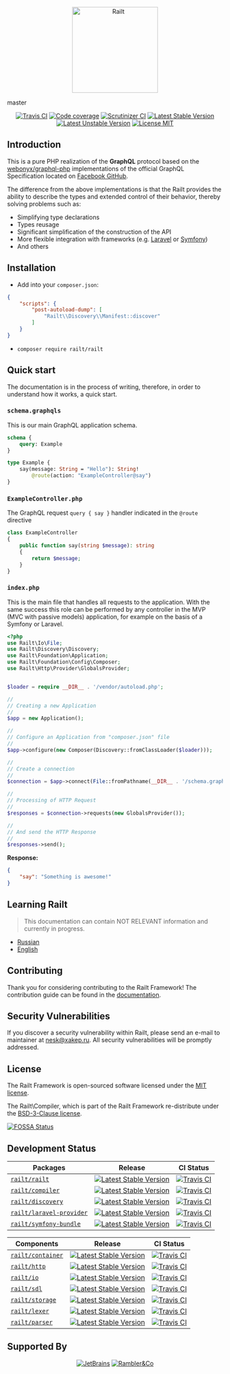 <p align="center">
    <a href="https://railt.org"><img src="https://railt.org/images/logo-dark.svg" width="200" alt="Railt" /></a>
</p>
master
<p align="center">
    <a href="https://travis-ci.org/railt/railt"><img src="https://travis-ci.org/railt/railt.svg?branch=1.4.x" alt="Travis CI" /></a>
    <a href="https://scrutinizer-ci.com/g/railt/railt/?branch=1.4.x"><img src="https://scrutinizer-ci.com/g/railt/railt/badges/coverage.png?b=1.4.x" alt="Code coverage" /></a>
    <a href="https://scrutinizer-ci.com/g/railt/railt/?branch=1.4.x"><img src="https://scrutinizer-ci.com/g/railt/railt/badges/quality-score.png?b=1.4.x" alt="Scrutinizer CI" /></a>
    <a href="https://packagist.org/packages/railt/railt"><img src="https://poser.pugx.org/railt/railt/version" alt="Latest Stable Version"></a>
    <a href="https://packagist.org/packages/railt/railt"><img src="https://poser.pugx.org/railt/railt/v/unstable" alt="Latest Unstable Version"></a>
    <a href="https://raw.githubusercontent.com/railt/railt/master/LICENSE.md"><img src="https://poser.pugx.org/railt/railt/license" alt="License MIT"></a>
</p>

## Introduction

This is a pure PHP realization of the **GraphQL** protocol based on the 
[webonyx/graphql-php](https://github.com/webonyx/graphql-php#fields) 
implementations of the official GraphQL Specification 
located on [Facebook GitHub](http://facebook.github.io/graphql/).

The difference from the above implementations is that the Railt provides the 
ability to describe the types and extended control of their behavior, 
thereby solving problems such as:

- Simplifying type declarations
- Types reusage
- Significant simplification of the construction of the API
- More flexible integration with frameworks (e.g. 
[Laravel](https://github.com/laravel/framework) or [Symfony](https://github.com/symfony/symfony))
- And others

## Installation

- Add into your `composer.json`:
```json
{
    "scripts": {
        "post-autoload-dump": [
            "Railt\\Discovery\\Manifest::discover"
        ]
    }
}
```
- `composer require railt/railt`

## Quick start

The documentation is in the process of writing, therefore, 
in order to understand how it works, a quick start.

### `schema.graphqls`

This is our main GraphQL application schema.

```graphql
schema {
    query: Example
}

type Example {
    say(message: String = "Hello"): String! 
        @route(action: "ExampleController@say")
}
```

### `ExampleController.php`

The GraphQL request `query { say }` handler indicated in the `@route` directive

```php
class ExampleController
{
    public function say(string $message): string
    {
        return $message;
    }
}
```

### `index.php`

This is the main file that handles all requests to the application. 
With the same success this role can be performed by any controller 
in the MVP (MVC with passive models) application, for example on 
the basis of a Symfony or Laravel.

```php
<?php
use Railt\Io\File;
use Railt\Discovery\Discovery;
use Railt\Foundation\Application;
use Railt\Foundation\Config\Composer;
use Railt\Http\Provider\GlobalsProvider;


$loader = require __DIR__ . '/vendor/autoload.php';

//
// Creating a new Application
//
$app = new Application();

//
// Configure an Application from "composer.json" file
//
$app->configure(new Composer(Discovery::fromClassLoader($loader)));

//
// Create a connection
//
$connection = $app->connect(File::fromPathname(__DIR__ . '/schema.graphqls'));

//
// Processing of HTTP Request
//
$responses = $connection->requests(new GlobalsProvider());

//
// And send the HTTP Response
//
$responses->send();
```

**Response:**

```json
{
    "say": "Something is awesome!"
}
```

## Learning Railt

> This documentation can contain NOT RELEVANT information and currently in progress.

- [Russian](https://ru.railt.org)
- [English](https://en.railt.org)

## Contributing

Thank you for considering contributing to the Railt Framework! 
The contribution guide can be found in the [documentation](https://railt.org/docs/contributions).

## Security Vulnerabilities

If you discover a security vulnerability within Railt, please send an e-mail to maintainer 
at nesk@xakep.ru. All security vulnerabilities will be promptly addressed.

## License

The Railt Framework is open-sourced software licensed under 
the [MIT license](https://opensource.org/licenses/MIT).

The Railt\Compiler, which is part of the Railt Framework re-distribute 
under the [BSD-3-Clause license](https://opensource.org/licenses/BSD-3-Clause).

[![FOSSA Status](https://app.fossa.io/api/projects/git%2Bgithub.com%2Frailt%2Frailt.svg?type=large)](https://app.fossa.io/projects/git%2Bgithub.com%2Frailt%2Frailt?ref=badge_large)

## Development Status

| Packages                                                               | Release                                                                                                                                  | CI Status                                                                                                                     |
|------------------------------------------------------------------------|------------------------------------------------------------------------------------------------------------------------------------------|-------------------------------------------------------------------------------------------------------------------------------|
| [`railt/railt`](https://github.com/railt/railt)                        | [![Latest Stable Version](https://poser.pugx.org/railt/railt/version)](https://packagist.org/packages/railt/railt)                       | [![Travis CI](https://travis-ci.org/railt/railt.svg?branch=1.4.x)](https://travis-ci.org/railt/railt)                        |
| [`railt/compiler`](https://github.com/railt/compiler)                  | [![Latest Stable Version](https://poser.pugx.org/railt/compiler/version)](https://packagist.org/packages/railt/compiler)                 | [![Travis CI](https://travis-ci.org/railt/compiler.svg?branch=1.4.x)](https://travis-ci.org/railt/compiler)                  |
| [`railt/discovery`](https://github.com/railt/discovery)                | [![Latest Stable Version](https://poser.pugx.org/railt/discovery/version)](https://packagist.org/packages/railt/discovery)               | [![Travis CI](https://travis-ci.org/railt/discovery.svg?branch=1.4.x)](https://travis-ci.org/railt/discovery)                |
| [`railt/laravel-provider`](https://github.com/railt/laravel-provider)  | [![Latest Stable Version](https://poser.pugx.org/railt/laravel-provider/version)](https://packagist.org/packages/railt/laravel-provider) | [![Travis CI](https://travis-ci.org/railt/laravel-provider.svg?branch=1.4.x)](https://travis-ci.org/railt/laravel-provider)  |
| [`railt/symfony-bundle`](https://github.com/railt/symfony-bundle)      | [![Latest Stable Version](https://poser.pugx.org/railt/symfony-bundle/version)](https://packagist.org/packages/railt/symfony-bundle)     | [![Travis CI](https://travis-ci.org/railt/symfony-bundle.svg?branch=1.4.x)](https://travis-ci.org/railt/symfony-bundle)      |

| Components                                                             | Release                                                                                                                                  | CI Status                                                                                                                     |
|------------------------------------------------------------------------|------------------------------------------------------------------------------------------------------------------------------------------|-------------------------------------------------------------------------------------------------------------------------------|
| [`railt/container`](https://github.com/railt/container)                | [![Latest Stable Version](https://poser.pugx.org/railt/container/version)](https://packagist.org/packages/railt/container)               | [![Travis CI](https://travis-ci.org/railt/container.svg?branch=1.4.x)](https://travis-ci.org/railt/container)                |
| [`railt/http`](https://github.com/railt/http)                          | [![Latest Stable Version](https://poser.pugx.org/railt/http/version)](https://packagist.org/packages/railt/http)                         | [![Travis CI](https://travis-ci.org/railt/http.svg?branch=1.4.x)](https://travis-ci.org/railt/http)                          |
| [`railt/io`](https://github.com/railt/io)                              | [![Latest Stable Version](https://poser.pugx.org/railt/io/version)](https://packagist.org/packages/railt/io)                             | [![Travis CI](https://travis-ci.org/railt/io.svg?branch=1.4.x)](https://travis-ci.org/railt/io)                              |
| [`railt/sdl`](https://github.com/railt/sdl)                            | [![Latest Stable Version](https://poser.pugx.org/railt/sdl/version)](https://packagist.org/packages/railt/sdl)                           | [![Travis CI](https://travis-ci.org/railt/sdl.svg?branch=1.4.x)](https://travis-ci.org/railt/sdl)                            |
| [`railt/storage`](https://github.com/railt/storage)                    | [![Latest Stable Version](https://poser.pugx.org/railt/storage/version)](https://packagist.org/packages/railt/storage)                   | [![Travis CI](https://travis-ci.org/railt/storage.svg?branch=1.4.x)](https://travis-ci.org/railt/storage)                    |
| [`railt/lexer`](https://github.com/railt/lexer)                        | [![Latest Stable Version](https://poser.pugx.org/railt/lexer/version)](https://packagist.org/packages/railt/lexer)                       | [![Travis CI](https://travis-ci.org/railt/lexer.svg?branch=1.4.x)](https://travis-ci.org/railt/lexer)                        |
| [`railt/parser`](https://github.com/railt/parser)                      | [![Latest Stable Version](https://poser.pugx.org/railt/parser/version)](https://packagist.org/packages/railt/parser)                     | [![Travis CI](https://travis-ci.org/railt/parser.svg?branch=1.4.x)](https://travis-ci.org/railt/parser)                      |



## Supported By

<p align="center">
    <a href="https://www.jetbrains.com/" target="_blank"><img src="https://habrastorage.org/webt/oc/-2/ek/oc-2eklcyr_ncszrzytmlu8_vky.png" alt="JetBrains" /></a>
    <a href="https://rambler-co.ru/" target="_blank"><img src="https://habrastorage.org/webt/wp/wu/wp/wpwuwpqpkskjfs0yjdjry5jvoog.png" alt="Rambler&Co" /></a>
</p>
